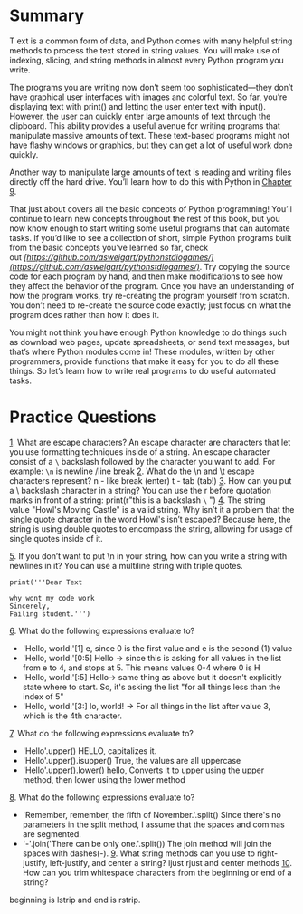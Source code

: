 # Summary
T
ext is a common form of data, and Python comes with many helpful string methods to process the text stored in string values. You will make use of indexing, slicing, and string methods in almost every Python program you write.

The programs you are writing now don’t seem too sophisticated—they don’t have graphical user interfaces with images and colorful text. So far, you’re displaying text with print() and letting the user enter text with input(). However, the user can quickly enter large amounts of text through the clipboard. This ability provides a useful avenue for writing programs that manipulate massive amounts of text. These text-based programs might not have flashy windows or graphics, but they can get a lot of useful work done quickly.

Another way to manipulate large amounts of text is reading and writing files directly off the hard drive. You’ll learn how to do this with Python in [Chapter 9](https://automatetheboringstuff.com/2e/chapter6/#calibre_link-32).

That just about covers all the basic concepts of Python programming! You’ll continue to learn new concepts throughout the rest of this book, but you now know enough to start writing some useful programs that can automate tasks. If you’d like to see a collection of short, simple Python programs built from the basic concepts you’ve learned so far, check out _[https://github.com/asweigart/pythonstdiogames/](https://github.com/asweigart/pythonstdiogames/)_. Try copying the source code for each program by hand, and then make modifications to see how they affect the behavior of the program. Once you have an understanding of how the program works, try re-creating the program yourself from scratch. You don’t need to re-create the source code exactly; just focus on what the program does rather than how it does it.

You might not think you have enough Python knowledge to do things such as download web pages, update spreadsheets, or send text messages, but that’s where Python modules come in! These modules, written by other programmers, provide functions that make it easy for you to do all these things. So let’s learn how to write real programs to do useful automated tasks.

# Practice Questions


[1](https://automatetheboringstuff.com/2e/chapter6/#calibre_link-1616). What are escape characters?
An escape character are characters that let you use formatting techniques inside of a string. An escape character consist of a `\` backslash followed by the character you want to add.
For example: `\n` is newline /line break
[2](https://automatetheboringstuff.com/2e/chapter6/#calibre_link-1617). What do the \n and \t escape characters represent?
n - like break (enter)
t - tab (tab!)
[3](https://automatetheboringstuff.com/2e/chapter6/#calibre_link-1618). How can you put a \ backslash character in a string?
You can use the r before quotation marks in front of a string:
print(r"this is a backslash `\` ")
[4](https://automatetheboringstuff.com/2e/chapter6/#calibre_link-1619). The string value "Howl's Moving Castle" is a valid string. Why isn’t it a problem that the single quote character in the word Howl's isn’t escaped?
Because here, the string is using double quotes to encompass the string, allowing for usage of single quotes inside of it.

[5](https://automatetheboringstuff.com/2e/chapter6/#calibre_link-1620). If you don’t want to put \n in your string, how can you write a string with newlines in it?
You can use a multiline string with triple quotes.
```
print('''Dear Text

why wont my code work
Sincerely,
Failing student.''')
```
[6](https://automatetheboringstuff.com/2e/chapter6/#calibre_link-1621). What do the following expressions evaluate to?

- 'Hello, world!'[1]  e, since 0 is the first value and e is the second (1) value
- 'Hello, world!'[0:5] Hello -> since this is asking for all values in the list from e to 4, and stops at 5. This means values 0-4 where 0 is H
- 'Hello, world!'[:5] Hello-> same thing as above but it doesn't explicitly state where to start. So, it's asking the list "for all things less than the index of 5"
- 'Hello, world!'[3:] lo, world! -> For all things in the list after value 3, which is the 4th character.

[7](https://automatetheboringstuff.com/2e/chapter6/#calibre_link-1622). What do the following expressions evaluate to?

- 'Hello'.upper() HELLO, capitalizes it. 
- 'Hello'.upper().isupper() True, the values are all uppercase
- 'Hello'.upper().lower() hello, Converts it to upper using the upper method, then lower using the lower method

[8](https://automatetheboringstuff.com/2e/chapter6/#calibre_link-1623). What do the following expressions evaluate to?

- 'Remember, remember, the fifth of November.'.split() Since there's no parameters in the split method, I assume that the spaces and commas are segmented.
- '-'.join('There can be only one.'.split()) 
  The join method will join the spaces with dashes(-).
[9](https://automatetheboringstuff.com/2e/chapter6/#calibre_link-1624). What string methods can you use to right-justify, left-justify, and center a string?
ljust rjust and center methods
[10](https://automatetheboringstuff.com/2e/chapter6/#calibre_link-1625). How can you trim whitespace characters from the beginning or end of a string?

beginning is lstrip and end is rstrip.